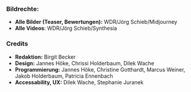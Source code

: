 ### Bildrechte:

- **Alle Bilder (Teaser, Bewertungen):** WDR/Jörg Schieb/Midjourney
- **Alle Videos**: WDR/Jörg Schieb/Synthesia

### Credits

- **Redaktion:** Birgit Becker
- **Design:** Jannes Höke, Chrissi Holderbaum, Dilek Wache
- **Programmierung:** Jannes Höke, Christine Gotthardt, Marcus Weiner, Jakob Holderbaum, Patricia Ennenbach
- **Accessability, UX:** Dilek Wache, Stephanie Juranek
